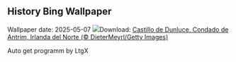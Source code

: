 ## History Bing Wallpaper
Wallpaper date: 2025-05-07
![](https://www.bing.com/th?id=OHR.DunluceIreland_ES-ES0624885257_UHD.jpg&w=1000)Download: [Castillo de Dunluce, Condado de Antrim, Irlanda del Norte (© DieterMeyrl/Getty Images)](https://www.bing.com/th?id=OHR.DunluceIreland_ES-ES0624885257_UHD.jpg)

Auto get programm by LtgX
